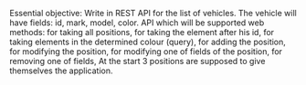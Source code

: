 Essential objective:
Write in REST API for the list of vehicles. The vehicle will have fields: id, mark, model, color.
API which will be supported web methods:
for taking all positions,
for taking the element after his id,
for taking elements in the determined colour (query),
for adding the position,
for modifying the position,
for modifying one of fields of the position,
for removing one of fields,
At the start 3 positions are supposed to give themselves the application.
